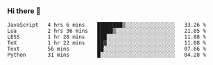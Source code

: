 ### Hi there 👋

<!--
**gustavkrist/gustavkrist** is a ✨ _special_ ✨ repository because its `README.md` (this file) appears on your GitHub profile.

Here are some ideas to get you started:

- 🔭 I’m currently working on ...
- 🌱 I’m currently learning ...
- 👯 I’m looking to collaborate on ...
- 🤔 I’m looking for help with ...
- 💬 Ask me about ...
- 📫 How to reach me: ...
- 😄 Pronouns: ...
- ⚡ Fun fact: ...
-->

<!--START_SECTION:waka-->

```text
JavaScript   4 hrs 6 mins    ████████▒░░░░░░░░░░░░░░░░   33.26 %
Lua          2 hrs 36 mins   █████▒░░░░░░░░░░░░░░░░░░░   21.05 %
LESS         1 hr 28 mins    ███░░░░░░░░░░░░░░░░░░░░░░   11.88 %
TeX          1 hr 22 mins    ██▓░░░░░░░░░░░░░░░░░░░░░░   11.08 %
Text         56 mins         ██░░░░░░░░░░░░░░░░░░░░░░░   07.66 %
Python       31 mins         █░░░░░░░░░░░░░░░░░░░░░░░░   04.28 %
```

<!--END_SECTION:waka-->
